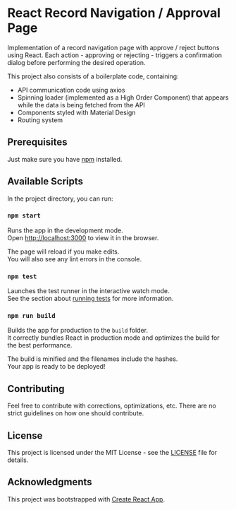 # React Record Navigation / Approval Page

Implementation of a record navigation page with approve / reject buttons using React. Each action - approving or rejecting - triggers a confirmation dialog before performing the desired operation.

This project also consists of a boilerplate code, containing:
- API communication code using axios
- Spinning loader (implemented as a High Order Component) that appears while the data is being fetched from the API
- Components styled with Material Design
- Routing system

## Prerequisites

Just make sure you have [npm](https://www.npmjs.com/get-npm) installed.

## Available Scripts

In the project directory, you can run:

### `npm start`

Runs the app in the development mode.<br>
Open [http://localhost:3000](http://localhost:3000) to view it in the browser.

The page will reload if you make edits.<br>
You will also see any lint errors in the console.

### `npm test`

Launches the test runner in the interactive watch mode.<br>
See the section about [running tests](https://facebook.github.io/create-react-app/docs/running-tests) for more information.

### `npm run build`

Builds the app for production to the `build` folder.<br>
It correctly bundles React in production mode and optimizes the build for the best performance.

The build is minified and the filenames include the hashes.<br>
Your app is ready to be deployed!

## Contributing

Feel free to contribute with corrections, optimizations, etc. There are no strict guidelines on how one should contribute.

## License

This project is licensed under the MIT License - see the [LICENSE](LICENSE) file for details.

## Acknowledgments

This project was bootstrapped with [Create React App](https://github.com/facebook/create-react-app).
